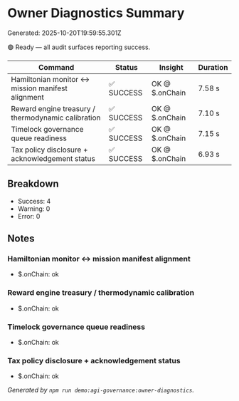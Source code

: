 # Owner Diagnostics Summary

Generated: 2025-10-20T19:59:55.301Z

🟢 Ready — all audit surfaces reporting success.

| Command | Status | Insight | Duration |
| --- | --- | --- | --- |
| Hamiltonian monitor ↔ mission manifest alignment | ✅ SUCCESS | OK @ $.onChain | 7.58 s |
| Reward engine treasury / thermodynamic calibration | ✅ SUCCESS | OK @ $.onChain | 7.10 s |
| Timelock governance queue readiness | ✅ SUCCESS | OK @ $.onChain | 7.15 s |
| Tax policy disclosure + acknowledgement status | ✅ SUCCESS | OK @ $.onChain | 6.93 s |

## Breakdown

- Success: 4
- Warning: 0
- Error: 0

## Notes

### Hamiltonian monitor ↔ mission manifest alignment
- $.onChain: ok

### Reward engine treasury / thermodynamic calibration
- $.onChain: ok

### Timelock governance queue readiness
- $.onChain: ok

### Tax policy disclosure + acknowledgement status
- $.onChain: ok

_Generated by `npm run demo:agi-governance:owner-diagnostics`._
